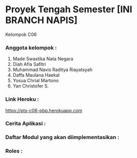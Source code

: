# Proyek Tengah Semester [INI BRANCH NAPIS]

 Kelompok C06

### Anggota kelompok :

1. Made Swastika Nata Negara
2. Diah Afia Safitri
3. Muhammad Navis Raditya Riayatsyah
4. Daffa Maulana Haekal
5. Yosua Chrial Martono
6. Yan Christofer S.

### Link Heroku :

https://pts-c06-pbp.herokuapp.com

### Cerita Aplikasi :

### Daftar Modul yang akan diimplementasikan :

### Roles :
